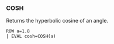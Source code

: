 <!--
This is generated by ESQL's AbstractFunctionTestCase. Do no edit it. See ../README.md for how to regenerate it.
-->

### COSH
Returns the hyperbolic cosine of an angle.

```
ROW a=1.8 
| EVAL cosh=COSH(a)
```
